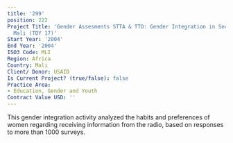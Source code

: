 ```yaml
---
title: '299'
position: 222
Project Title: 'Gender Assesments STTA & TTO: Gender Integration in Sectoral Activities:
  Mali (TDY 17)'
Start Year: '2004'
End Year: '2004'
ISO3 Code: MLI
Region: Africa
Country: Mali
Client/ Donor: USAID
Is Current Project? (true/false): false
Practice Area:
- Education, Gender and Youth
Contract Value USD: ''
---
```


This gender integration activity analyzed the habits and preferences of women regarding receiving information from the radio, based on responses to more than 1000 surveys.